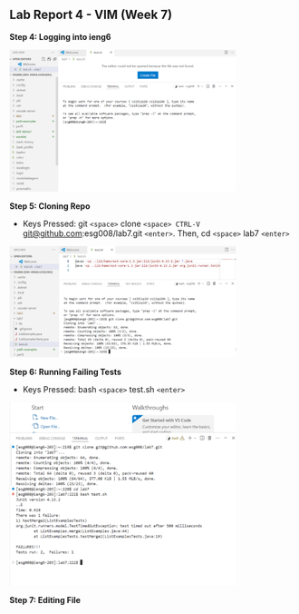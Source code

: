 ## Lab Report 4 - VIM (Week 7)

**Step 4: Logging into ieng6**

<img src="log_in_ieng6.png" alt="Test Results" width="400"/>


**Step 5: Cloning Repo**

* Keys Pressed: git `<space>` clone `<space> CTRL-V` git@github.com:esg008/lab7.git `<enter>`. Then, cd `<space>` lab7 `<enter>`
<img src="git_clone.png" alt="Test Results" width="400"/>


**Step 6: Running Failing Tests**

* Keys Pressed: bash `<space>` test.sh `<enter>`
<img src="run_failing_tests.png" alt="Test Results" width="400"/>

**Step 7: Editing File**



  

